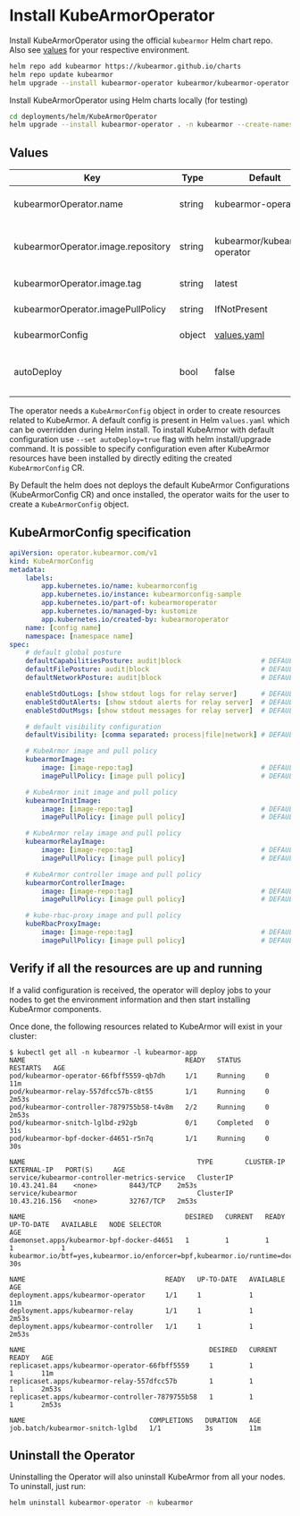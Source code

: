 # Install KubeArmorOperator

Install KubeArmorOperator using the official `kubearmor` Helm chart repo. Also see [values](#values) for your respective environment.

```bash
helm repo add kubearmor https://kubearmor.github.io/charts
helm repo update kubearmor
helm upgrade --install kubearmor-operator kubearmor/kubearmor-operator -n kubearmor --create-namespace
```

Install KubeArmorOperator using Helm charts locally (for testing)

```bash
cd deployments/helm/KubeArmorOperator
helm upgrade --install kubearmor-operator . -n kubearmor --create-namespace
```

## Values

| Key | Type | Default | Description |
|-----|------|---------|-------------|
| kubearmorOperator.name | string | kubearmor-operator | name of the operator's deployment |
| kubearmorOperator.image.repository | string | kubearmor/kubearmor-operator | image repository to pull KubeArmorOperator from |
| kubearmorOperator.image.tag | string | latest | KubeArmorOperator image tag |
| kubearmorOperator.imagePullPolicy | string | IfNotPresent | pull policy for operator image |
| kubearmorConfig | object | [values.yaml](values.yaml) | KubeArmor default configurations |
| autoDeploy | bool | false | Auto deploy KubeArmor with default configurations |

The operator needs a `KubeArmorConfig` object in order to create resources related to KubeArmor. A default config is present in Helm `values.yaml` which can be overridden during Helm install. To install KubeArmor with default configuration use `--set autoDeploy=true` flag with helm install/upgrade command. It is possible to specify configuration even after KubeArmor resources have been installed by directly editing the created `KubeArmorConfig` CR.

By Default the helm does not deploys the default KubeArmor Configurations (KubeArmorConfig CR) and once installed, the operator waits for the user to create a `KubeArmorConfig` object.
## KubeArmorConfig specification

```yaml
apiVersion: operator.kubearmor.com/v1
kind: KubeArmorConfig
metadata:
    labels:
        app.kubernetes.io/name: kubearmorconfig
        app.kubernetes.io/instance: kubearmorconfig-sample
        app.kubernetes.io/part-of: kubearmoroperator
        app.kubernetes.io/managed-by: kustomize
        app.kubernetes.io/created-by: kubearmoroperator
    name: [config name]
    namespace: [namespace name]
spec:
    # default global posture
    defaultCapabilitiesPosture: audit|block                    # DEFAULT - audit
    defaultFilePosture: audit|block                            # DEFAULT - audit
    defaultNetworkPosture: audit|block                         # DEFAULT - audit

    enableStdOutLogs: [show stdout logs for relay server]      # DEFAULT - false
    enableStdOutAlerts: [show stdout alerts for relay server]  # DEFAULT - false
    enableStdOutMsgs: [show stdout messages for relay server]  # DEFAULT - false 

    # default visibility configuration
    defaultVisibility: [comma separated: process|file|network] # DEFAULT - process,network

    # KubeArmor image and pull policy
    kubearmorImage:
        image: [image-repo:tag]                                # DEFAULT - kubearmor/kubearmor:stable
        imagePullPolicy: [image pull policy]                   # DEFAULT - Always

    # KubeArmor init image and pull policy
    kubearmorInitImage:
        image: [image-repo:tag]                                # DEFAULT - kubearmor/kubearmor-init:stable
        imagePullPolicy: [image pull policy]                   # DEFAULT - Always

    # KubeArmor relay image and pull policy
    kubearmorRelayImage:
        image: [image-repo:tag]                                # DEFAULT - kubearmor/kubearmor-relay-server:latest
        imagePullPolicy: [image pull policy]                   # DEFAULT - Always

    # KubeArmor controller image and pull policy
    kubearmorControllerImage:
        image: [image-repo:tag]                                # DEFAULT - kubearmor/kubearmor-controller:latest
        imagePullPolicy: [image pull policy]                   # DEFAULT - Always

    # kube-rbac-proxy image and pull policy
    kubeRbacProxyImage:
        image: [image-repo:tag]                                # DEFAULT - gcr.io/kubebuilder/kube-rbac-proxy:v0.12.0
        imagePullPolicy: [image pull policy]                   # DEFAULT - Always
```

## Verify if all the resources are up and running
If a valid configuration is received, the operator will deploy jobs to your nodes to get the environment information and then start installing KubeArmor components.

Once done, the following resources related to KubeArmor will exist in your cluster:
```
$ kubectl get all -n kubearmor -l kubearmor-app
NAME                                        READY   STATUS      RESTARTS   AGE
pod/kubearmor-operator-66fbff5559-qb7dh     1/1     Running     0          11m
pod/kubearmor-relay-557dfcc57b-c8t55        1/1     Running     0          2m53s
pod/kubearmor-controller-7879755b58-t4v8m   2/2     Running     0          2m53s
pod/kubearmor-snitch-lglbd-z92gb            0/1     Completed   0          31s
pod/kubearmor-bpf-docker-d4651-r5n7q        1/1     Running     0          30s

NAME                                           TYPE        CLUSTER-IP      EXTERNAL-IP   PORT(S)     AGE
service/kubearmor-controller-metrics-service   ClusterIP   10.43.241.84    <none>        8443/TCP    2m53s
service/kubearmor                              ClusterIP   10.43.216.156   <none>        32767/TCP   2m53s

NAME                                        DESIRED   CURRENT   READY   UP-TO-DATE   AVAILABLE   NODE SELECTOR                                                                                                                                                                       AGE
daemonset.apps/kubearmor-bpf-docker-d4651   1         1         1       1            1           kubearmor.io/btf=yes,kubearmor.io/enforcer=bpf,kubearmor.io/runtime=docker,kubearmor.io/socket=run_docker.sock,kubernetes.io/os=linux   30s

NAME                                   READY   UP-TO-DATE   AVAILABLE   AGE
deployment.apps/kubearmor-operator     1/1     1            1           11m
deployment.apps/kubearmor-relay        1/1     1            1           2m53s
deployment.apps/kubearmor-controller   1/1     1            1           2m53s

NAME                                              DESIRED   CURRENT   READY   AGE
replicaset.apps/kubearmor-operator-66fbff5559     1         1         1       11m
replicaset.apps/kubearmor-relay-557dfcc57b        1         1         1       2m53s
replicaset.apps/kubearmor-controller-7879755b58   1         1         1       2m53s

NAME                               COMPLETIONS   DURATION   AGE
job.batch/kubearmor-snitch-lglbd   1/1           3s         11m
```

## Uninstall the Operator

Uninstalling the Operator will also uninstall KubeArmor from all your nodes. To uninstall, just run:

```bash
helm uninstall kubearmor-operator -n kubearmor
```
